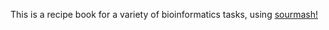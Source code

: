 This is a recipe book for a variety of bioinformatics tasks, using [sourmash!](https://sourmash.readthedocs.io/en/latest/)
